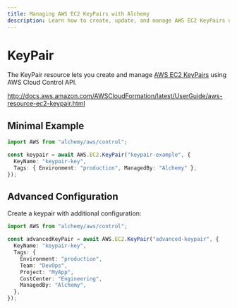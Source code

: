 ```yaml
---
title: Managing AWS EC2 KeyPairs with Alchemy
description: Learn how to create, update, and manage AWS EC2 KeyPairs using Alchemy Cloud Control.
---
```


# KeyPair

The KeyPair resource lets you create and manage [AWS EC2 KeyPairs](https://docs.aws.amazon.com/ec2/latest/userguide/) using AWS Cloud Control API.

http://docs.aws.amazon.com/AWSCloudFormation/latest/UserGuide/aws-resource-ec2-keypair.html

## Minimal Example

```ts
import AWS from "alchemy/aws/control";

const keypair = await AWS.EC2.KeyPair("keypair-example", {
  KeyName: "keypair-key",
  Tags: { Environment: "production", ManagedBy: "Alchemy" },
});
```

## Advanced Configuration

Create a keypair with additional configuration:

```ts
import AWS from "alchemy/aws/control";

const advancedKeyPair = await AWS.EC2.KeyPair("advanced-keypair", {
  KeyName: "keypair-key",
  Tags: {
    Environment: "production",
    Team: "DevOps",
    Project: "MyApp",
    CostCenter: "Engineering",
    ManagedBy: "Alchemy",
  },
});
```

